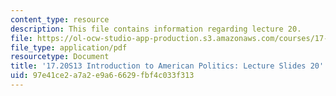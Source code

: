 ```yaml
---
content_type: resource
description: This file contains information regarding lecture 20.
file: https://ol-ocw-studio-app-production.s3.amazonaws.com/courses/17-20-introduction-to-american-politics-spring-2013/97e41ce2a7a2e9a66629fbf4c033f313_MIT17_20S13_Lecture20.pdf
file_type: application/pdf
resourcetype: Document
title: '17.20S13 Introduction to American Politics: Lecture Slides 20'
uid: 97e41ce2-a7a2-e9a6-6629-fbf4c033f313
---
```

